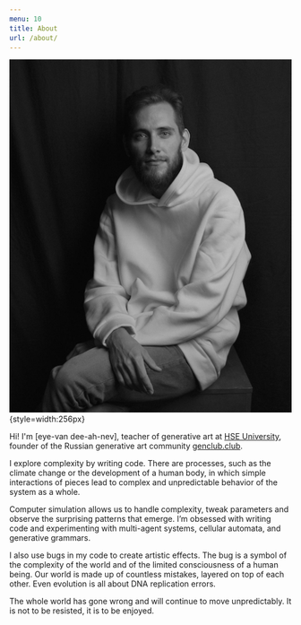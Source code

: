 ```yaml
---
menu: 10
title: About
url: /about/
---
```



![](/assets/media/photo.jpg){style=width:256px}

Hi! I'm [eye-van dee-ah-nev], teacher of generative art at [HSE University](https://www.hse.ru/en/), founder of the Russian generative art community [genclub.club](https://genclub.club/).

I explore complexity by writing code. There are processes, such as the climate change or the development of a human body, in which simple interactions of pieces lead to complex and unpredictable behavior of the system as a whole.

Computer simulation allows us to handle complexity, tweak parameters and observe the surprising patterns that emerge. I’m obsessed with writing code and experimenting with multi-agent systems, cellular automata, and generative grammars.

I also use bugs in my code to create artistic effects. The bug is a symbol of the complexity of the world and of the limited consciousness of a human being. Our world is made up of countless mistakes, layered on top of each other. Even evolution is all about DNA replication errors.

The whole world has gone wrong and will continue to move unpredictably. It is not to be resisted, it is to be enjoyed.
